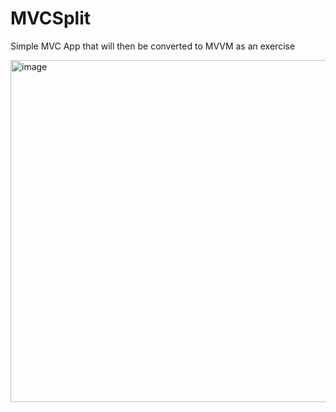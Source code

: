 # MVCSplit
Simple MVC App that will then be converted to MVVM as an exercise 

<img width="547" alt="image" src="https://user-images.githubusercontent.com/8919439/76502876-37b93280-641b-11ea-93ee-53d3bf6cbe6d.png">
